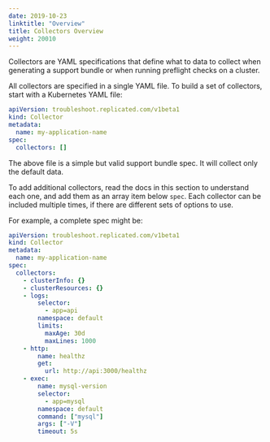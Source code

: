 ```yaml
---
date: 2019-10-23
linktitle: "Overview"
title: Collectors Overview
weight: 20010
---
```


Collectors are YAML specifications that define what to data to collect when generating a support bundle or when running preflight checks on a cluster.

All collectors are specified in a single YAML file. To build a set of collectors, start with a Kubernetes YAML file:

```yaml
apiVersion: troubleshoot.replicated.com/v1beta1
kind: Collector
metadata:
  name: my-application-name
spec:
  collectors: []
```

The above file is a simple but valid support bundle spec. It will collect only the default data.

To add additional collectors, read the docs in this section to understand each one, and add them as an array item below `spec`. Each collector can be included multiple times, if there are different sets of options to use.

For example, a complete spec might be:

```yaml
apiVersion: troubleshoot.replicated.com/v1beta1
kind: Collector
metadata:
  name: my-application-name
spec:
  collectors:
    - clusterInfo: {}
    - clusterResources: {}
    - logs:
        selector:
          - app=api
        namespace: default
        limits:
          maxAge: 30d
          maxLines: 1000
    - http:
        name: healthz
        get:
          url: http://api:3000/healthz
    - exec:
        name: mysql-version
        selector:
          - app=mysql
        namespace: default
        command: ["mysql"]
        args: ["-V"]
        timeout: 5s
```
